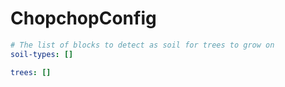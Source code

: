 # ChopchopConfig

```yaml
# The list of blocks to detect as soil for trees to grow on
soil-types: []

trees: []

```

